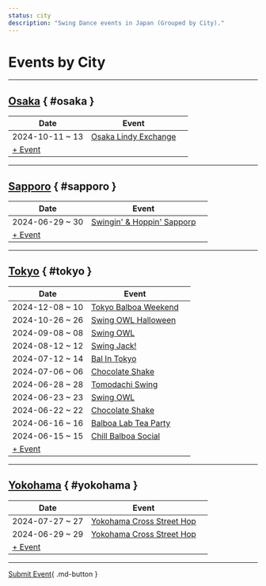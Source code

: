 ```yaml
---
status: city
description: "Swing Dance events in Japan (Grouped by City)."
---
```


# Events by City

---

## <a id=osaka></a>[Osaka](#osaka) { #osaka }

| Date | Event | |
| --- | --- | --- |
| 2024-10-11 ~ 13 | [Osaka Lindy Exchange](osaka-lindy-exchange-2024.md) |  |
| [+ Event](https://github.com/swingdance/events/issues/new?assignees=&labels=add+event&projects=&template=02-add_entity.yml&title=%5B2024%2Fja_JP%5D%20Add%20Event%3A%20%3CName%3E&region=ja_JP&province=Osaka&city=Osaka&org_id=&date_starts=2024-&date_ends=2024-)

---

## <a id=sapporo></a>[Sapporo](#sapporo) { #sapporo }

| Date | Event | |
| --- | --- | --- |
| 2024-06-29 ~ 30 | [Swingin' & Hoppin' Sapporp](swingin-n-hoppin-sapporp-2024.md) |  |
| [+ Event](https://github.com/swingdance/events/issues/new?assignees=&labels=add+event&projects=&template=02-add_entity.yml&title=%5B2024%2Fja_JP%5D%20Add%20Event%3A%20%3CName%3E&region=ja_JP&province=Sapporo&city=Sapporo&org_id=&date_starts=2024-&date_ends=2024-)

---

## <a id=tokyo></a>[Tokyo](#tokyo) { #tokyo }

| Date | Event | |
| --- | --- | --- |
| 2024-12-08 ~ 10 | [Tokyo Balboa Weekend](tokyo-balboa-weekend-2024.md) |  |
| 2024-10-26 ~ 26 | [Swing OWL Halloween](swing-owl-halloween-2024.md) |  |
| 2024-09-08 ~ 08 | [Swing OWL](swing-owl-08-2024.md) |  |
| 2024-08-12 ~ 12 | [Swing Jack!](swing-jack-2024.md) |  |
| 2024-07-12 ~ 14 | [Bal In Tokyo](bal-in-tokyo-2024.md) |  |
| 2024-07-06 ~ 06 | [Chocolate Shake](chocolate-shake-07-2024.md) |  |
| 2024-06-28 ~ 28 | [Tomodachi Swing](tomodachi-swing-2024.md) |  |
| 2024-06-23 ~ 23 | [Swing OWL](swing-owl-06-2024.md) |  |
| 2024-06-22 ~ 22 | [Chocolate Shake](chocolate-shake-06-2024.md) |  |
| 2024-06-16 ~ 16 | [Balboa Lab Tea Party](balboa-lab-tea-party-2024.md) |  |
| 2024-06-15 ~ 15 | [Chill Balboa Social](chill-balboa-social-2024.md) |  |
| [+ Event](https://github.com/swingdance/events/issues/new?assignees=&labels=add+event&projects=&template=02-add_entity.yml&title=%5B2024%2Fja_JP%5D%20Add%20Event%3A%20%3CName%3E&region=ja_JP&province=Tokyo&city=Tokyo&org_id=&date_starts=2024-&date_ends=2024-)

---

## <a id=yokohama></a>[Yokohama](#yokohama) { #yokohama }

| Date | Event | |
| --- | --- | --- |
| 2024-07-27 ~ 27 | [Yokohama Cross Street Hop](yokohama-cross-street-hop-07-2024.md) |  |
| 2024-06-29 ~ 29 | [Yokohama Cross Street Hop](yokohama-cross-street-hop-06-2024.md) |  |
| [+ Event](https://github.com/swingdance/events/issues/new?assignees=&labels=add+event&projects=&template=02-add_entity.yml&title=%5B2024%2Fja_JP%5D%20Add%20Event%3A%20%3CName%3E&region=ja_JP&province=Yokohama&city=Yokohama&org_id=&date_starts=2024-&date_ends=2024-)

---

[Submit Event](https://github.com/swingdance/events/issues/new?assignees=&labels=add+event&projects=&template=02-add_entity.yml&title=%5Bja_JP%5D%20Add%20Event%3A%20%3CName%3E&region=ja_JP&province=&city=&org_id=2024){ .md-button }

